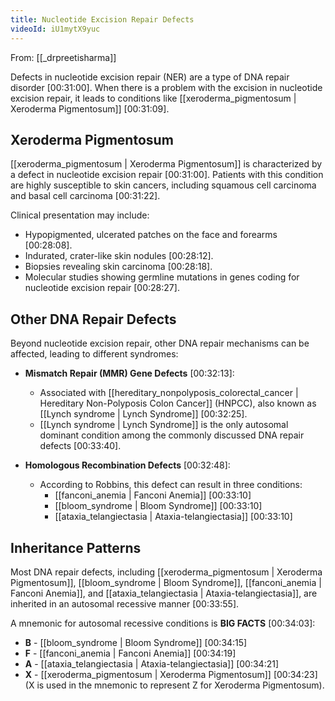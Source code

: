 ```yaml
---
title: Nucleotide Excision Repair Defects
videoId: iU1mytX9yuc
---
```


From: [[_drpreetisharma]] <br/> 

Defects in nucleotide excision repair (NER) are a type of DNA repair disorder <a class="yt-timestamp" data-t="00:31:00">[00:31:00]</a>. When there is a problem with the excision in nucleotide excision repair, it leads to conditions like [[xeroderma_pigmentosum | Xeroderma Pigmentosum]] <a class="yt-timestamp" data-t="00:31:09">[00:31:09]</a>.

## Xeroderma Pigmentosum

[[xeroderma_pigmentosum | Xeroderma Pigmentosum]] is characterized by a defect in nucleotide excision repair <a class="yt-timestamp" data-t="00:31:00">[00:31:00]</a>. Patients with this condition are highly susceptible to skin cancers, including squamous cell carcinoma and basal cell carcinoma <a class="yt-timestamp" data-t="00:31:22">[00:31:22]</a>.

Clinical presentation may include:
*   Hypopigmented, ulcerated patches on the face and forearms <a class="yt-timestamp" data-t="00:28:08">[00:28:08]</a>.
*   Indurated, crater-like skin nodules <a class="yt-timestamp" data-t="00:28:12">[00:28:12]</a>.
*   Biopsies revealing skin carcinoma <a class="yt-timestamp" data-t="00:28:18">[00:28:18]</a>.
*   Molecular studies showing germline mutations in genes coding for nucleotide excision repair <a class="yt-timestamp" data-t="00:28:27">[00:28:27]</a>.

## Other DNA Repair Defects

Beyond nucleotide excision repair, other DNA repair mechanisms can be affected, leading to different syndromes:

*   **Mismatch Repair (MMR) Gene Defects** <a class="yt-timestamp" data-t="00:32:13">[00:32:13]</a>:
    *   Associated with [[hereditary_nonpolyposis_colorectal_cancer | Hereditary Non-Polyposis Colon Cancer]] (HNPCC), also known as [[Lynch syndrome | Lynch Syndrome]] <a class="yt-timestamp" data-t="00:32:25">[00:32:25]</a>.
    *   [[Lynch syndrome | Lynch Syndrome]] is the only autosomal dominant condition among the commonly discussed DNA repair defects <a class="yt-timestamp" data-t="00:33:40">[00:33:40]</a>.

*   **Homologous Recombination Defects** <a class="yt-timestamp" data-t="00:32:48">[00:32:48]</a>:
    *   According to Robbins, this defect can result in three conditions:
        *   [[fanconi_anemia | Fanconi Anemia]] <a class="yt-timestamp" data-t="00:33:10">[00:33:10]</a>
        *   [[bloom_syndrome | Bloom Syndrome]] <a class="yt-timestamp" data-t="00:33:10">[00:33:10]</a>
        *   [[ataxia_telangiectasia | Ataxia-telangiectasia]] <a class="yt-timestamp" data-t="00:33:10">[00:33:10]</a>

## Inheritance Patterns

Most DNA repair defects, including [[xeroderma_pigmentosum | Xeroderma Pigmentosum]], [[bloom_syndrome | Bloom Syndrome]], [[fanconi_anemia | Fanconi Anemia]], and [[ataxia_telangiectasia | Ataxia-telangiectasia]], are inherited in an autosomal recessive manner <a class="yt-timestamp" data-t="00:33:55">[00:33:55]</a>.

A mnemonic for autosomal recessive conditions is **BIG FACTS** <a class="yt-timestamp" data-t="00:34:03">[00:34:03]</a>:
*   **B** - [[bloom_syndrome | Bloom Syndrome]] <a class="yt-timestamp" data-t="00:34:15">[00:34:15]</a>
*   **F** - [[fanconi_anemia | Fanconi Anemia]] <a class="yt-timestamp" data-t="00:34:19">[00:34:19]</a>
*   **A** - [[ataxia_telangiectasia | Ataxia-telangiectasia]] <a class="yt-timestamp" data-t="00:34:21">[00:34:21]</a>
*   **X** - [[xeroderma_pigmentosum | Xeroderma Pigmentosum]] <a class="yt-timestamp" data-t="00:34:23">[00:34:23]</a> (X is used in the mnemonic to represent Z for Xeroderma Pigmentosum).